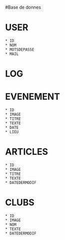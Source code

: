 #Base de donnes

# USER
    * ID
    * NOM
    * MOTSDEPASSE
    * MAIL
# LOG
# EVENEMENT
    * ID
    * IMAGE
    * TITRE
    * TEXTE
    * DATE
    * LIEU
# ARTICLES
    * ID
    * IMAGE
    * TITRE
    * TEXTE
    * DATEDERMODIF
# CLUBS
    * ID
    * IMAGE
    * NOM
    * TEXTE
    * DATEDERMODIF